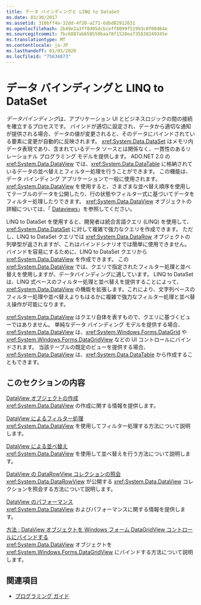 ```yaml
---
title: データ バインディングと LINQ to DataSet
ms.date: 03/30/2017
ms.assetid: 310bff4a-32dd-4f20-a271-6dbd82912631
ms.openlocfilehash: 2b49e2a3ff0d95dcbceff8099f51993c0f08d64e
ms.sourcegitcommit: 7bc6887ab658550baa78f1520ea735838249345e
ms.translationtype: MT
ms.contentlocale: ja-JP
ms.lasthandoff: 01/03/2020
ms.locfileid: "75634873"
---
```

# <a name="data-binding-and-linq-to-dataset"></a>データ バインディングと LINQ to DataSet
*データバインディング*は、アプリケーション UI とビジネスロジックの間の接続を確立するプロセスです。 バインドが適切に設定され、データから適切な通知が提供される場合、データの値が変更されると、そのデータにバインドされている要素に変更が自動的に反映されます。 <xref:System.Data.DataSet> はメモリ内データ表現であり、含まれているデータ ソースとは関係なく、一貫性のあるリレーショナル プログラミング モデルを提供します。 ADO.NET 2.0 の <xref:System.Data.DataView> では、<xref:System.Data.DataTable> に格納されているデータの並べ替えとフィルター処理を行うことができます。 この機能は、データ バインディング アプリケーションで一般に使用されます。 <xref:System.Data.DataView> を使用すると、さまざまな並べ替え順序を使用してテーブルのデータを公開したり、行の状態やフィルター式に基づいてデータをフィルター処理したりできます。 <xref:System.Data.DataView> オブジェクトの詳細については、「 [Dataviews](./dataset-datatable-dataview/dataviews.md)」を参照してください。  
  
 LINQ to DataSet を使用すると、開発者は統合言語クエリ (LINQ) を使用して、<xref:System.Data.DataSet> に対して複雑で強力なクエリを作成できます。 ただし、LINQ to DataSet クエリでは <xref:System.Data.DataRow> オブジェクトの列挙型が返されますが、これはバインドシナリオでは簡単に使用できません。 バインドを容易にするために、LINQ to DataSet クエリから <xref:System.Data.DataView> を作成できます。 この <xref:System.Data.DataView> では、クエリで指定されたフィルター処理と並べ替えを使用しますが、データバインディングに適しています。 LINQ to DataSet は、LINQ 式ベースのフィルター処理と並べ替えを提供することによって、<xref:System.Data.DataView> の機能を拡張します。これにより、文字列ベースのフィルター処理や並べ替えよりもはるかに複雑で強力なフィルター処理と並べ替え操作が可能になります。  
  
 <xref:System.Data.DataView> はクエリ自体を表すもので、クエリに基づくビューではありません。 単純なデータ バインディング モデルを提供する場合、<xref:System.Data.DataView> は、<xref:System.Windows.Forms.DataGrid> や <xref:System.Windows.Forms.DataGridView> などの UI コントロールにバインドされます。 当該テーブルの既定のビューを提供する場合、<xref:System.Data.DataView> は、<xref:System.Data.DataTable> から作成することもできます。  
  
## <a name="in-this-section"></a>このセクションの内容  
 [DataView オブジェクトの作成](creating-a-dataview-object-linq-to-dataset.md)  
 <xref:System.Data.DataView> の作成に関する情報を提供します。  
  
 [DataView によるフィルター処理](filtering-with-dataview-linq-to-dataset.md)  
 <xref:System.Data.DataView> を使用してフィルター処理する方法について説明します。  
  
 [DataView による並べ替え](sorting-with-dataview-linq-to-dataset.md)  
 <xref:System.Data.DataView> を使用して並べ替えを行う方法について説明します。  
  
 [DataView の DataRowView コレクションの照会](querying-the-datarowview-collection-in-a-dataview.md)  
 <xref:System.Data.DataRowView> が公開する <xref:System.Data.DataView> コレクションを照会する方法について説明します。  
  
 [DataView のパフォーマンス](dataview-performance.md)  
 <xref:System.Data.DataView> およびパフォーマンスに関する情報を提供します。  
  
 [方法 : DataView オブジェクトを Windows フォーム DataGridView コントロールにバインドする](how-to-bind-a-dataview-object-to-a-winforms-datagridview-control.md)  
 <xref:System.Data.DataView> オブジェクトを <xref:System.Windows.Forms.DataGridView> にバインドする方法について説明します。  
  
## <a name="see-also"></a>関連項目

- [プログラミング ガイド](programming-guide-linq-to-dataset.md)
